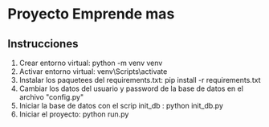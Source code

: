 # Proyecto Emprende mas

## Instrucciones

1. Crear entorno virtual: python -m venv venv
2. Activar entorno virtual: venv\Scripts\activate
3. Instalar los paquetees del requirements.txt: pip install -r requirements.txt
4. Cambiar los datos del usuario y password de la base de datos en el archivo "config.py"
5. Iniciar la base de datos con el scrip init_db : python init_db.py
6. Iniciar el proyecto: python run.py